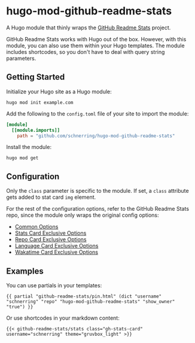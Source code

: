 # hugo-mod-github-readme-stats

A Hugo module that thinly wraps the [GitHub Readme Stats](https://github.com/anuraghazra/github-readme-stats)
project.

GitHub Readme Stats works with Hugo out of the box. However, with this module,
you can also use them within your Hugo templates. The module includes shortcodes,
so you don't have to deal with query string parameters.

## Getting Started

Initialize your Hugo site as a Hugo module:

```shell
hugo mod init example.com
```

Add the following to the `config.toml` file of your site to import the module:

```toml
[module]
  [[module.imports]]
    path = "github.com/schnerring/hugo-mod-github-readme-stats"
```

Install the module:

```shell
hugo mod get
```

## Configuration

Only the `class` parameter is specific to the module. If set, a `class`
attribute gets added to stat card `img` element.

For the rest of the configuration options, refer to the GitHub Readme Stats repo,
since the module only wraps the original config options:

- [Common Options](https://github.com/anuraghazra/github-readme-stats#common-options)
- [Stats Card Exclusive Options](https://github.com/anuraghazra/github-readme-stats#stats-card-exclusive-options)
- [Repo Card Exclusive Options](https://github.com/anuraghazra/github-readme-stats#repo-card-exclusive-options)
- [Language Card Exclusive Options](https://github.com/anuraghazra/github-readme-stats#language-card-exclusive-options)
- [Wakatime Card Exclusive Options](https://github.com/anuraghazra/github-readme-stats#wakatime-card-exclusive-options)

## Examples

You can use partials in your templates:

<!-- markdownlint-disable MD013 -->

```go-template
{{ partial "github-readme-stats/pin.html" (dict "username" "schnerring" "repo" "hugo-mod-github-readme-stats" "show_owner" "true") }}
```

<!-- markdownlint-enable MD013 -->

Or use shortcodes in your markdown content:

<!-- markdownlint-disable MD013 -->

```go-template
{{< github-readme-stats/stats class="gh-stats-card" username="schnerring" theme="gruvbox_light" >}}
```

<!-- markdownlint-enable MD013 -->

